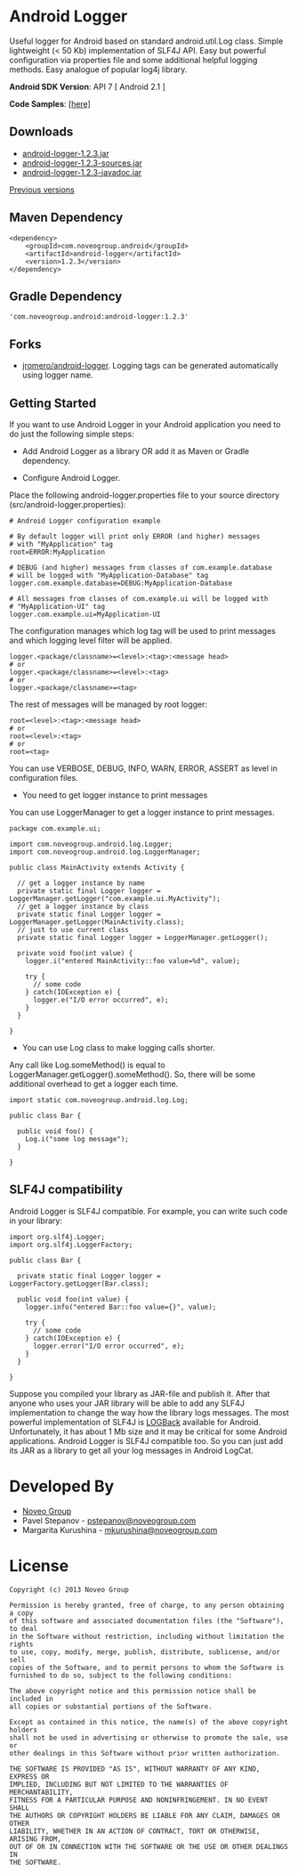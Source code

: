 Android Logger
==============

Useful logger for Android based on standard android.util.Log class.
Simple lightweight (< 50 Kb) implementation of SLF4J API. Easy but powerful
configuration via properties file and some additional helpful logging methods.
Easy analogue of popular log4j library.

__Android SDK Version__: API 7 [ Android 2.1 ]

__Code Samples__: [[here]](https://github.com/noveogroup/android-logger/tree/sample)

Downloads
---------

 - [android-logger-1.2.3.jar](https://github.com/noveogroup/android-logger/blob/gh-downloads/android-logger-1.2.3.jar?raw=true)
 - [android-logger-1.2.3-sources.jar](https://github.com/noveogroup/android-logger/blob/gh-downloads/android-logger-1.2.3-sources.jar?raw=true)
 - [android-logger-1.2.3-javadoc.jar](https://github.com/noveogroup/android-logger/blob/gh-downloads/android-logger-1.2.3-javadoc.jar?raw=true)

[Previous versions](https://github.com/noveogroup/android-logger/tree/gh-downloads)

Maven Dependency
----------------

    <dependency>
        <groupId>com.noveogroup.android</groupId>
        <artifactId>android-logger</artifactId>
        <version>1.2.3</version>
    </dependency>

Gradle Dependency
-----------------

    'com.noveogroup.android:android-logger:1.2.3'

Forks
-----

 - [jromero/android-logger](https://github.com/jromero/android-logger).
   Logging tags can be generated automatically using logger name.

Getting Started
---------------

If you want to use Android Logger in your Android application you need to do
just the following simple steps:

 - Add Android Logger as a library OR add it as Maven or Gradle dependency.

 - Configure Android Logger.

Place the following android-logger.properties file to your source directory (src/android-logger.properties):

    # Android Logger configuration example
    
    # By default logger will print only ERROR (and higher) messages
    # with "MyApplication" tag
    root=ERROR:MyApplication
    
    # DEBUG (and higher) messages from classes of com.example.database
    # will be logged with "MyApplication-Database" tag
    logger.com.example.database=DEBUG:MyApplication-Database
    
    # All messages from classes of com.example.ui will be logged with
    # "MyApplication-UI" tag
    logger.com.example.ui=MyApplication-UI

The configuration manages which log tag will be used to print messages and
which logging level filter will be applied.


    logger.<package/classname>=<level>:<tag>:<message head>
    # or
    logger.<package/classname>=<level>:<tag>
    # or
    logger.<package/classname>=<tag>

The rest of messages will be managed by root logger:

    root=<level>:<tag>:<message head>
    # or
    root=<level>:<tag>
    # or
    root=<tag>

You can use VERBOSE, DEBUG, INFO, WARN, ERROR, ASSERT as level in
configuration files.

 - You need to get logger instance to print messages

You can use LoggerManager to get a logger instance to print messages.

    package com.example.ui;

    import com.noveogroup.android.log.Logger;
    import com.noveogroup.android.log.LoggerManager;

    public class MainActivity extends Activity {

      // get a logger instance by name
      private static final Logger logger = LoggerManager.getLogger("com.example.ui.MyActivity");
      // get a logger instance by class
      private static final Logger logger = LoggerManager.getLogger(MainActivity.class);
      // just to use current class
      private static final Logger logger = LoggerManager.getLogger();

      private void foo(int value) {
        logger.i("entered MainActivity::foo value=%d", value);
        
        try {
          // some code
        } catch(IOException e) {
          logger.e("I/O error occurred", e);
        }
      }

    }

 - You can use Log class to make logging calls shorter.

Any call like Log.someMethod() is equal to LoggerManager.getLogger().someMethod().
So, there will be some additional overhead to get a logger each time.

    import static com.noveogroup.android.log.Log;

    public class Bar {

      public void foo() {
        Log.i("some log message");
      }

    }

SLF4J compatibility
-------------------

Android Logger is SLF4J compatible. For example, you can write such code in
your library:

    import org.slf4j.Logger;
    import org.slf4j.LoggerFactory;

    public class Bar {

      private static final Logger logger = LoggerFactory.getLogger(Bar.class);

      public void foo(int value) {
        logger.info("entered Bar::foo value={}", value);

        try {
          // some code
        } catch(IOException e) {
          logger.error("I/O error occurred", e);
        }
      }

    }

Suppose you compiled your library as JAR-file and publish it. After that anyone
who uses your JAR library will be able to add any SLF4J implementation to
change the way how the library logs messages.
The most powerful implementation of SLF4J is [LOGBack](http://logback.qos.ch/)
available for Android. Unfortunately, it has about 1 Mb size and it may be
critical for some Android applications.
Android Logger is SLF4J compatible too. So you can just add its JAR as
a library to get all your log messages in Android LogCat.

Developed By
============

* [Noveo Group][1]
* Pavel Stepanov - <pstepanov@noveogroup.com>
* Margarita Kurushina - <mkurushina@noveogroup.com>

License
=======

    Copyright (c) 2013 Noveo Group

    Permission is hereby granted, free of charge, to any person obtaining a copy
    of this software and associated documentation files (the "Software"), to deal
    in the Software without restriction, including without limitation the rights
    to use, copy, modify, merge, publish, distribute, sublicense, and/or sell
    copies of the Software, and to permit persons to whom the Software is
    furnished to do so, subject to the following conditions:

    The above copyright notice and this permission notice shall be included in
    all copies or substantial portions of the Software.

    Except as contained in this notice, the name(s) of the above copyright holders
    shall not be used in advertising or otherwise to promote the sale, use or
    other dealings in this Software without prior written authorization.

    THE SOFTWARE IS PROVIDED "AS IS", WITHOUT WARRANTY OF ANY KIND, EXPRESS OR
    IMPLIED, INCLUDING BUT NOT LIMITED TO THE WARRANTIES OF MERCHANTABILITY,
    FITNESS FOR A PARTICULAR PURPOSE AND NONINFRINGEMENT. IN NO EVENT SHALL
    THE AUTHORS OR COPYRIGHT HOLDERS BE LIABLE FOR ANY CLAIM, DAMAGES OR OTHER
    LIABILITY, WHETHER IN AN ACTION OF CONTRACT, TORT OR OTHERWISE, ARISING FROM,
    OUT OF OR IN CONNECTION WITH THE SOFTWARE OR THE USE OR OTHER DEALINGS IN
    THE SOFTWARE.

[1]: http://noveogroup.com/
